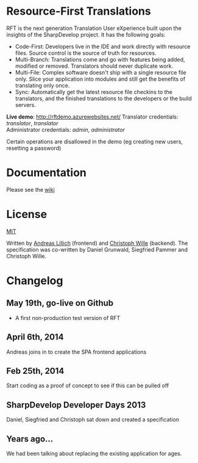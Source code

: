 Resource-First Translations
=========================

RFT is the next generation Translation User eXperience built upon the insights
of the SharpDevelop project. It has the following goals:

* Code-First: Developers live in the IDE and work directly 
    with resource files. Source control is the source of truth for resources.
* Multi-Branch: Translations come and go with features being added, modified or removed.
    Translators should never duplicate work.
* Multi-File: Complex software doesn't ship with a single resource file only. Slice
    your application into modules and still get the benefits of translating only once.
* Sync: Automatically get the latest resource file checkins to the translators, and
    the finished translations to the developers or the build servers.

__Live demo__: http://rftdemo.azurewebsites.net/ 
Translator credentials: _translator_, _translator_  
Administrator credentials: _admin_, _administrator_    	

Certain operations are disallowed in the demo (eg creating new users, resetting a password)
	
# Documentation

Please see the [wiki](https://github.com/icsharpcode/ResourceFirstTranslations/wiki)

# License

[MIT](https://github.com/icsharpcode/ResourceFirstTranslations/blob/master/LICENSE)

Written by [Andreas Lillich](https://github.com/andreaslillich) (frontend) 
and [Christoph Wille](https://github.com/christophwille) (backend). The specification
was co-written by Daniel Grunwald, Siegfried Pammer and Christoph Wille.

# Changelog

## May 19th, go-live on Github

* A first non-production test version of RFT

## April 6th, 2014

Andreas joins in to create the SPA frontend applications

## Feb 25th, 2014

Start coding as a proof of concept to see if this can be pulled off

## SharpDevelop Developer Days 2013

Daniel, Siegfried and Christoph sat down and created a specification

## Years ago...

We had been talking about replacing the existing application for ages.